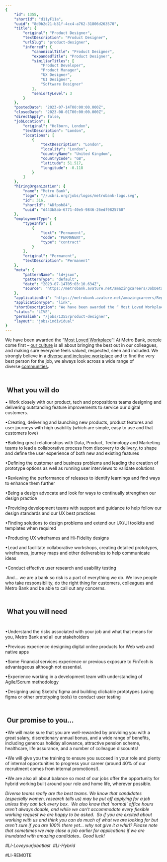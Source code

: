 ```yaml
---
{
	"id": 1355,
	"shortId": "d11yF11a",
	"uuid": "8d0b2d21-b31f-4cc4-a762-31806d263570",
	"title": {
		"original": "Product Designer",
		"textDescription": "Product Designer",
		"urlSlug": "product-designer",
		"inferred": {
			"canonicalTitle": "Product Designer",
			"expandedTitle": "Product Designer",
			"similiarTitles": [
				"Product Developer",
				"Product Manager",
				"UX Designer",
				"UI Designer",
				"Software Designer"
			],
			"seniortyLevel": 3
		}
	},
	"postedDate": "2023-07-14T00:00:00.000Z",
	"closedDate": "2023-08-01T00:00:00.000Z",
	"directApply": false,
	"jobLocation": {
		"original": "Holborn, London",
		"textDescription": "London",
		"locations": [
			{
				"textDescription": "London",
				"locality": "London",
				"countryName": "United Kingdom",
				"countryCode": "GB",
				"latitude": 51.517,
				"longitude": -0.118
			}
		]
	},
	"hiringOrganization": {
		"name": "Metro Bank",
		"logo": "//uxbri.org/jobs/logos/metrobank-logo.svg",
		"id": 316,
		"shortId": "ADfpoh84",
		"uuid": "d443b8ab-6771-40e5-9846-26edf9825760"
	},
	"employmentType": {
		"typeInfo": [
			{
				"text": "Permanent",
				"code": "PERMANENT",
				"type": "contract"
			}
		],
		"original": "Permanent",
		"textDescription": "Permanent"
	},
	"meta": {
		"patternName": "ld+json",
		"patternType": "default",
		"date": "2023-07-14T05:03:10.634Z",
		"source": "https://metrobank.avature.net/amazingcareers/JobDetail/Product-Designer/19782?source2=Indeed"
	},
	"applicationUri": "https://metrobank.avature.net/amazingcareers/RegisterMethod?jobId=19782",
	"applicationType": "link",
	"shortDescription": "We have been awarded the “ Most Loved Workplace ”! At Metro Bank, people come first –  our culture  is all about bringing the best out in our colleagues, and making sure everyone feels valued,",
	"status": "LIVE",
	"permalink": "/jobs/1355/product-designer",
	"layout": "jobs/individual"
}
---
```

<p>We have been awarded the “<a target="_blank" rel="noopener noreferrer nofollow" href="https://mostlovedworkplace.com/dashboard/certified-companies/">Most Loved Workplace</a>”! At Metro Bank, people come first –&nbsp;<a target="_blank" rel="noopener noreferrer nofollow" href="https://www.metrobankonline.co.uk/about-us/our-people/">our culture</a>&nbsp;is all about bringing the best out in our colleagues, and making sure everyone feels valued, respected, seen and included. We strongly believe in a&nbsp;<a target="_blank" rel="noopener noreferrer nofollow" href="https://www.metrobankonline.co.uk/about-us/culture-diversity/">diverse and inclusive workplace</a>&nbsp;and to find the very best person for the job, we always look across a wide range of diverse&nbsp;<a target="_blank" rel="noopener noreferrer nofollow" href="https://www.metrobankonline.co.uk/about-us/community-and-charity-involvement/">communities</a>. &nbsp;&nbsp;</p><h2><strong><br></strong>&nbsp;What you will do<br></h2><p>• Work closely with our product, tech and propositions teams designing and delivering outstanding feature improvements to service our digital customers.</p><p>•Creating, delivering and launching new products, product features and user journeys with high usability (which are simple, easy to use and that customers love)</p><p>•Building great relationships with Data, Product, Technology and Marketing teams to lead a collaborative process from discovery to delivery, to shape and define the user experience of both new and existing features</p><p>•Defining the customer and business problems and leading the creation of prototype options as well as running user interviews to validate solutions</p><p>•Reviewing the performance of releases to identify learnings and find ways to enhance them further</p><p>•Being a design advocate and look for ways to continually strengthen our design practice</p><p>•Providing development teams with support and guidance to help follow our design standards and our UX best practices</p><p>•Finding solutions to design problems and extend our UX/UI toolkits and templates when required</p><p>•Producing UX wireframes and Hi-Fidelity designs&nbsp;</p><p>•Lead and facilitate collaborative workshops, creating detailed prototypes, wireframes, journey maps and other deliverables to help communicate ideas</p><p>•Conduct effective user research and usability testing</p><p>&nbsp;And... we are a bank so risk is a part of everything we do. We love people who take responsibility, do the right thing for customers, colleagues and Metro Bank and be able to call out any concerns.</p><h2><strong><br>&nbsp;</strong>What you will need<strong><br>&nbsp;</strong></h2><p>•Understand the risks associated with your job and what that means for you, Metro Bank and all our stakeholders</p><p>•Previous experience designing digital online products for Web web and native apps</p><p>•Some Financial services experience or previous exposure to FinTech is advantageous although not essential.</p><p>•Experience working in a development team with understanding of Agile/Scrum methodology</p><p>•Designing using Sketch/ figma and building clickable prototypes (using figma or other prototyping tools) to conduct user testing</p><h2><strong><br>&nbsp;Our promise to you…<br></strong></h2><p>•We will make sure that you are well-rewarded by providing you with a great salary, discretionary annual bonus, and a wide range of benefits, including generous holiday allowance, attractive pension scheme, healthcare, life assurance, and a number of colleague discounts!&nbsp;</p><p>•We will give you the training to ensure you succeed in your role and plenty of internal opportunities to progress your career (around 40% of our recruitment comes from internal promotions!).&nbsp;</p><p>•We are also all about balance so most of our jobs offer the opportunity for hybrid working built around your role and home life, wherever possible.</p><p><em>Diverse teams really are the best teams. We know that candidates (especially women, research tells us) may be put off applying for a job unless they can tick every box.&nbsp; We also know that ‘normal’ office hours aren’t always doable, and while we can’t accommodate every flexible working request we are happy to be asked.&nbsp; So if you are excited about working with us and think you can do much of what we are looking for but aren’t sure if you are 100% there yet… why not give it a whirl? Please note that sometimes we may close a job earlier for applications if we are inundated with amazing candidates.. Good luck!</em></p><p><em>#LI-Loveyourjobatlast&nbsp; #LI-Hybrid</em></p><p>#LI-REMOTE</p>

